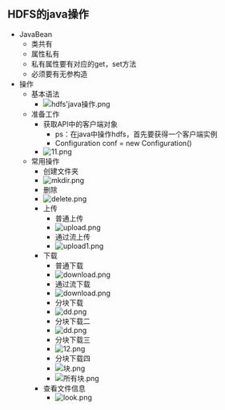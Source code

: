 ## HDFS的java操作
* JavaBean
	* 类共有
	* 属性私有
	* 私有属性要有对应的get，set方法
	* 必须要有无参构造
* 操作
	* 基本语法
		* ![hdfs'java操作.png](https://upload-images.jianshu.io/upload_images/14467401-333b86e8903ffa0b.png?imageMogr2/auto-orient/strip%7CimageView2/2/w/1240)
	* 准备工作
		* 获取API中的客户端对象
			* ps：在java中操作hdfs，首先要获得一个客户端实例
			* Configuration conf = new Configuration()
		* ![11.png](https://upload-images.jianshu.io/upload_images/14467401-c3f744758686faa1.png?imageMogr2/auto-orient/strip%7CimageView2/2/w/1240)
	* 常用操作
		* 创建文件夹
		* ![mkdir.png](https://upload-images.jianshu.io/upload_images/14467401-1ea7669dea76aabb.png?imageMogr2/auto-orient/strip%7CimageView2/2/w/1240)
		* 删除
		* ![delete.png](https://upload-images.jianshu.io/upload_images/14467401-a2619ceb59bd4b93.png?imageMogr2/auto-orient/strip%7CimageView2/2/w/1240)
		* 上传
			* 普通上传
			* ![upload.png](https://upload-images.jianshu.io/upload_images/14467401-3cec6b752905ab60.png?imageMogr2/auto-orient/strip%7CimageView2/2/w/1240)
			* 通过流上传	
			* ![upload1.png](https://upload-images.jianshu.io/upload_images/14467401-3e2e4d38258325ee.png?imageMogr2/auto-orient/strip%7CimageView2/2/w/1240)
		* 下载	
			* 普通下载
			* ![download.png](https://upload-images.jianshu.io/upload_images/14467401-25fde937b74300d3.png?imageMogr2/auto-orient/strip%7CimageView2/2/w/1240)
			* 通过流下载
			* ![download.png](https://upload-images.jianshu.io/upload_images/14467401-7ea885d383f5d257.png?imageMogr2/auto-orient/strip%7CimageView2/2/w/1240)
			* 分块下载
			* ![dd.png](https://upload-images.jianshu.io/upload_images/14467401-00e4705f10469f7c.png?imageMogr2/auto-orient/strip%7CimageView2/2/w/1240)
			* 分块下载二
			* ![dd.png](https://upload-images.jianshu.io/upload_images/14467401-4b5334ea0b968ea7.png?imageMogr2/auto-orient/strip%7CimageView2/2/w/1240)
			* 分块下载三
			* ![12.png](https://upload-images.jianshu.io/upload_images/14467401-a2c0c86cdc5dca89.png?imageMogr2/auto-orient/strip%7CimageView2/2/w/1240)
			* 分块下载四
			* ![块.png](https://upload-images.jianshu.io/upload_images/14467401-3dae632422adb52d.png?imageMogr2/auto-orient/strip%7CimageView2/2/w/1240)
			* ![所有块.png](https://upload-images.jianshu.io/upload_images/14467401-b51af1c7cd34f4dc.png?imageMogr2/auto-orient/strip%7CimageView2/2/w/1240)
		* 查看文件信息
			* ![look.png](https://upload-images.jianshu.io/upload_images/14467401-da7f37f565dbcf50.png?imageMogr2/auto-orient/strip%7CimageView2/2/w/1240)
